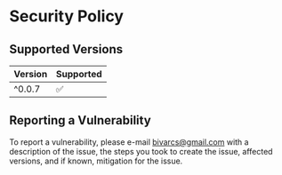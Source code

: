 # Security Policy

## Supported Versions

| Version | Supported          |
| ------- | ------------------ |
| ^0.0.7   | :white_check_mark: |

## Reporting a Vulnerability

To report a vulnerability, please e-mail bivarcs@gmail.com with a description of the issue, the steps you took to create the issue, affected versions, and if known, mitigation for the issue.
